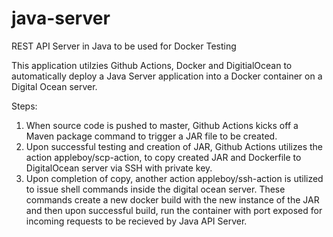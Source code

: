 # java-server
REST API Server in Java to be used for Docker Testing

This application utilzies Github Actions, Docker and DigitialOcean to automatically deploy a Java Server application into a Docker container on a Digital Ocean server.

Steps:
1. When source code is pushed to master, Github Actions kicks off a Maven package command to trigger a JAR file to be created. 
2. Upon successful testing and creation of JAR, Github Actions utilizes the action appleboy/scp-action, to copy created JAR and Dockerfile to DigitalOcean server via SSH with private key.
3. Upon completion of copy, another action appleboy/ssh-action is utilized to issue shell commands inside the digital ocean server. These commands create a new docker build with the new instance of the JAR and then upon successful build, run the container with port exposed for 
incoming requests to be recieved by Java API Server.
